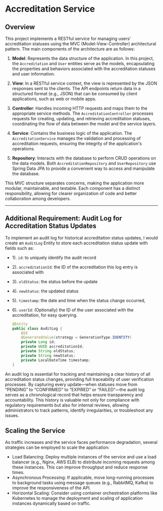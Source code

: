 # Accreditation Service

## Overview

This project implements a RESTful service for managing users' accreditation statuses using the MVC (Model-View-Controller) architectural pattern. The main components of the architecture are as follows:

1. **Model**: Represents the data structure of the application. In this project, the `Accreditation` and `User` entities serve as the models, encapsulating the properties and behaviors associated with the accreditation statuses and user information.

2. **View**: In a RESTful service context, the view is represented by the JSON responses sent to the clients. The API endpoints return data in a structured format (e.g., JSON) that can be consumed by client applications, such as web or mobile apps.

3. **Controller**: Handles incoming HTTP requests and maps them to the appropriate service methods. The `AccreditationController` processes requests for creating, updating, and retrieving accreditation statuses, coordinating the flow of data between the model and the service layers.

4. **Service**: Contains the business logic of the application. The `AccreditationService` manages the validation and processing of accreditation requests, ensuring the integrity of the application's operations.

5. **Repository**: Interacts with the database to perform CRUD operations on the data models. Both `AccreditationRepository` and `UserRepository` use Spring Data JPA to provide a convenient way to access and manipulate the database.

This MVC structure separates concerns, making the application more modular, maintainable, and testable. Each component has a distinct responsibility, allowing for clearer organization of code and better collaboration among developers.

---

## Additional Requirement: Audit Log for Accreditation Status Updates

To implement an audit log for historical accreditation status updates, I would create an `AuditLog` Entity to store each accreditation status update with fields such as:
- 1). `id`: to uniquely identify the audit record
- 2). `accreditationId`: the ID of the accreditation this log entry is associated with
- 3). `oldStatus`: the status before the update
- 4). `newStatus`: the updated status
- 5). `timestamp`: the date and time when the status change occurred, 
- 6). `userId`: (Optionally) the ID of the user associated with the accreditation, for easy querying.

   ```java
   @Entity
   public class AuditLog {
       @Id
       @GeneratedValue(strategy = GenerationType.IDENTITY)
       private Long id;
       private UUID accreditationId;
       private String oldStatus;
       private String newStatus;
       private LocalDateTime timestamp;
   }
An audit log is essential for tracking and maintaining a clear history of all accreditation status changes, providing full traceability of user verification processes. 
By capturing every update—when statuses move from “PENDING” to “CONFIRMED” to “EXPIRED” or “FAILED”—the audit log serves as a chronological record that helps ensure transparency and accountability. 
This history is valuable not only for compliance with regulatory requirements but also for internal reviews, allowing administrators to track patterns, identify irregularities, or troubleshoot any issues.

## Scaling the Service

As traffic increases and the service faces performance degradation, several strategies can be employed to scale the application:

- Load Balancing: Deploy multiple instances of the service and use a load balancer (e.g., Nginx, AWS ELB) to distribute incoming requests among these instances. This can improve throughput and reduce response times.
- Asynchronous Processing: If applicable, move long-running processes to background tasks using message queues (e.g., RabbitMQ, Kafka) to improve the responsiveness of the API.
- Horizontal Scaling: Consider using container orchestration platforms like Kubernetes to manage the deployment and scaling of application instances dynamically based on traffic.
